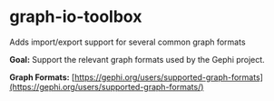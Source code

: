 # graph-io-toolbox
Adds import/export support for several common graph formats

**Goal:** Support the relevant graph formats used by the Gephi project.

**Graph Formats:** [https://gephi.org/users/supported-graph-formats](https://gephi.org/users/supported-graph-formats/)
